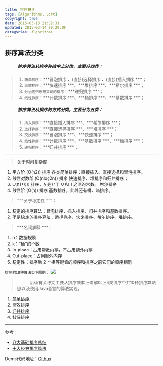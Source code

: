 ```yaml
---
title: 排序算法
tags: [Algorithms, Sort]
copyright: true
date: 2015-03-13 21:02:31
updated: 2015-03-14 20:29:00
categories: Algorithms
---
```

## 排序算法分类
##### &emsp;&emsp;&emsp;排序算法从排序的效率上分类，主要分四类：
>   1. `简单排序`：***冒泡排序 ***、***(直接)选择排序 ***、***(直接)插入排序 ***；
>   2. `高效排序`：***快速排序 ***、***堆排序 ***、***希尔排序 ***；
>   3. `分治递归思想实现的排序`：***递归排序 ***；
>   4. `线性排序`：***计数排序 ***、***桶排序 ***、***基数排序 ***；
##### &emsp;&emsp;&emsp;排序算法从排序的方式分类，主要分为五类：
>   1. `插入排序`：***直接插入排序 ***、***希尔排序 ***；
>   2. `选择排序`：***直接选择排序 ***、***堆排序 ***；
>   3. `交换排序`：***冒泡排序 ***、***快速排序 ***；
>   4. `线性排序`：***计数排序 ***、***基数排序 ***、***桶排序 ***；
>   5. `递归排序`：***归并排序 ***；
<!-- more -->
-------

> **关于时间复杂度：**
1. 平方阶 (O(n2)) 排序 各类简单排序：直接插入、直接选择和冒泡排序。
2. 线性对数阶 (O(nlog2n)) 排序 快速排序、堆排序和归并排序；
3. O(n1+§)) 排序，§ 是介于 0 和 1 之间的常数。 希尔排序
4. 线性阶 (O(n)) 排序 基数排序，此外还有桶、箱排序。

> ***关于稳定性 ***：
1. 稳定的排序算法：冒泡排序、插入排序、归并排序和基数排序。
2. 不是稳定的排序算法：选择排序、快速排序、希尔排序、堆排序。

> ***名词解释 ***：
1. n：数据规模
2. k：“桶”的个数
3. In-place：占用常数内存，不占用额外内存
4. Out-place：占用额外内存
5. 稳定性：排序后 2 个相等键值的顺序和排序之前它们的顺序相同


`排序的10种算法如下图例`：
![](http://p5vswdxl9.bkt.clouddn.com/all_sort_sumary.png)

> &emsp;&emsp;&emsp;后续有关博文主要从排序效率上讲解以上4类排序中共10种排序算法思以及使用Java语言的算法实现。
1. [简单排序](http://edgeowner.com/2015/03/14/simple-sort/)
2. [高效排序](http://edgeowner.com/2015/03/16/high-efficiency/)
3. [归并排序](http://edgeowner.com/2015/03/18/division-recursion/)
4. [线性排序](http://edgeowner.com/2015/03/22/linear/)

---------------------
参考：
* [八大基础排序总结](https://mp.weixin.qq.com/s?__biz=MzI4Njg5MDA5NA==&mid=2247484058&idx=1&sn=432c2dd8e4bda662ce066c09f8e22bda&chksm=ebd7439bdca0ca8ded40d0f431db411928936db9b4b5f5595027c8acd2efdef5ba35348641d2&scene=21#wechat_redirect)
* [十大经典排序算法](https://github.com/hustcc/JS-Sorting-Algorithm)

Demo代码地址：[Github](git@github.com:edgeowner/JavaCoreDemo.git)

 
   



